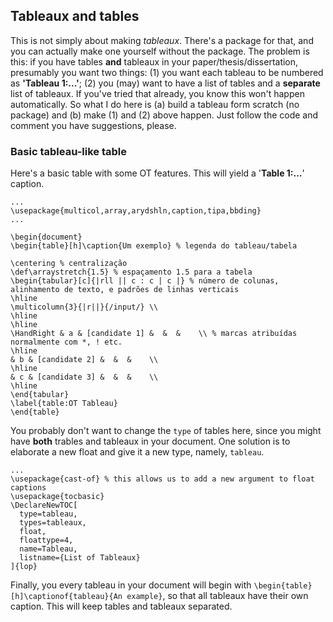 ## Tableaux and tables

This is not simply about making *tableaux*. There's a package for that, and you can actually make one yourself without the package. The problem is this: if you have tables **and** tableaux in your paper/thesis/dissertation, presumably you want two things: (1) you want each tableau to be numbered as **'Tableau 1:...'**; (2) you (may) want to have a list of tables and a **separate** list of tableaux. If you've tried that already, you know this won't happen automatically. So what I do here is (a) build a tableau form scratch (no package) and (b) make (1) and (2) above happen. Just follow the code and comment you have suggestions, please.

### Basic tableau-like table

Here's a basic table with some OT features. This will yield a '**Table 1:...**' caption.

```
...
\usepackage{multicol,array,arydshln,caption,tipa,bbding}
...

\begin{document}
\begin{table}[h]\caption{Um exemplo} % legenda do tableau/tabela

\centering % centralização
\def\arraystretch{1.5} % espaçamento 1.5 para a tabela
\begin{tabular}[c]{|rll || c : c | c |} % número de colunas, alinhamento de texto, e padrões de linhas verticais
\hline 
\multicolumn{3}{|r||}{/input/} \\ 
\hline 
\hline
\HandRight & a & [candidate 1] &  &  &    \\ % marcas atribuídas normalmente com *, ! etc.
\hline
& b & [candidate 2] &  &  &    \\
\hline
& c & [candidate 3] &  &  &    \\
\hline
\end{tabular}
\label{table:OT Tableau} 
\end{table}
```

You probably don't want to change the ```type``` of tables here, since you might have **both** trables and tableaux in your document. One solution is to elaborate a new float and give it a new type, namely, ```tableau```.

```
...
\usepackage{cast-of} % this allows us to add a new argument to float captions
\usepackage{tocbasic}
\DeclareNewTOC[
  type=tableau,
  types=tableaux,
  float,
  floattype=4,
  name=Tableau,
  listname={List of Tableaux}
]{lop}
```

Finally, you every tableau in your document will begin with ```\begin{table}[h]\captionof{tableau}{An example}```, so that all tableaux have their own caption. This will keep tables and tableaux separated.

 
